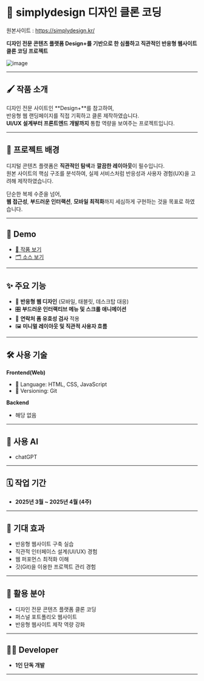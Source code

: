 # 🎨 simplydesign 디자인 클론 코딩

원본사이트 : https://simplydesign.kr/

**디자인 전문 콘텐츠 플랫폼 Design+를 기반으로 한 심플하고 직관적인 반응형 웹사이트 클론 코딩 프로젝트**

![image](https://github.com/user-attachments/assets/aa161d11-b700-40de-91cf-6b638dbc2de9)


---

## 🖌️ 작품 소개

디자인 전문 사이트인 **Design+**를 참고하여,  
반응형 웹 랜딩페이지를 직접 기획하고 클론 제작하였습니다.  
**UI/UX 설계부터 프론트엔드 개발까지** 통합 역량을 보여주는 프로젝트입니다.

---

## 🎯 프로젝트 배경

디지털 콘텐츠 플랫폼은 **직관적인 탐색**과 **깔끔한 레이아웃**이 필수입니다.  
원본 사이트의 핵심 구조를 분석하여, 실제 서비스처럼 반응성과 사용자 경험(UX)을 고려해 제작하였습니다.

단순한 복제 수준을 넘어,  
**웹 접근성**, **부드러운 인터랙션**, **모바일 최적화**까지 세심하게 구현하는 것을 목표로 하였습니다.

---

## 🎥 Demo

- [🔗 작품 보기](#)
- [🗂️ 소스 보기](#)

---

## ✨ 주요 기능

- 📱 **반응형 웹 디자인** (모바일, 태블릿, 데스크탑 대응)
- 🎛️ **부드러운 인터랙티브 메뉴 및 스크롤 애니메이션**
- 📨 **연락처 폼 유효성 검사** 적용
- 🖼️ **미니멀 레이아웃 및 직관적 사용자 흐름**

---

## 🛠️ 사용 기술

**Frontend(Web)**

- 🧩 Language: HTML, CSS, JavaScript
- 🔧 Versioning: Git

**Backend**

- 해당 없음

---

## 🤖 사용 AI

- chatGPT

---

## 🗓️ 작업 기간

- **2025년 3월 ~ 2025년 4월 (4주)**

---

## 🚀 기대 효과

- 반응형 웹사이트 구축 실습
- 직관적 인터페이스 설계(UI/UX) 경험
- 웹 퍼포먼스 최적화 이해
- 깃(Git)을 이용한 프로젝트 관리 경험

---

## 🧩 활용 분야

- 디자인 전문 콘텐츠 플랫폼 클론 코딩
- 퍼스널 포트폴리오 웹사이트
- 반응형 웹사이트 제작 역량 강화

---

## 👨‍💻 Developer

- **1인 단독 개발**

---

